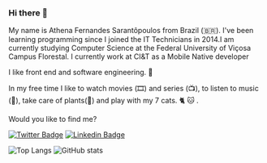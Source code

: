 ### Hi there 🤗

My name is Athena Fernandes Sarantôpoulos from Brazil (🇧🇷). I've been learning programming since I joined the IT Technicians in 2014.I am currently studying Computer Science at the Federal University of Viçosa Campus Florestal. I currently work at CI&T as a Mobile Native developer

I like front end and software engineering. 💛

In my free time I like to watch movies (🎞️) and series (📺), to listen to music (🎵), take care of plants(🌻) and play with my 7 cats. :cat2: :cat: . 

Would you like to find me?


[![Twitter Badge](https://img.shields.io/badge/-Twitter-1ca0f1?style=flat-square&labelColor=1ca0f1&logo=twitter&logoColor=white&link=https://twitter.com/athenasaran/)](https://twitter.com/athenasaran/)
[![Linkedin Badge](https://img.shields.io/badge/-LinkedIn-blue?style=flat-square&logo=Linkedin&logoColor=white&link=https://www.linkedin.com/in/athena-fernandes-sarant%C3%B4poulos/)](https://www.linkedin.com/in/athena-fernandes-sarant%C3%B4poulos/)



<!--
**athenasaran/athenasaran** is a ✨ _special_ ✨ repository because its `README.md` (this file) appears on your GitHub profile.

Here are some ideas to get you started:

- 🔭 I’m currently working on ...
- 🌱 I’m currently learning ...
- 👯 I’m looking to collaborate on ...
- 🤔 I’m looking for help with ...
- 💬 Ask me about ...
- 📫 How to reach me: ...
- 😄 Pronouns: ...
- ⚡ Fun fact: ...
-->



![Top Langs](https://github-readme-stats.vercel.app/api/top-langs/?username=athenasarantopoulos&theme=tokyonight&exclude_repo=Teamfight-Comps)
![GitHub stats](https://github-readme-stats.vercel.app/api?username=athenasarantopoulos&show_icons=true&theme=tokyonight&count_private=true&include_all_commits=true)
